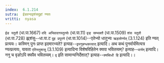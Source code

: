```yaml
---
index:  6.1.214
sutra:  ईडवन्दवृशंसदुहां ण्यतः
vritti:  nyasa
---
```


`ईड स्तुतौ` (धा.पा.1667) `वदि अभिवादनस्तुत्योः` (धा.पा.11) `वृङ् सम्भक्तौ` (धा.पा.1509) `शंस स्तुतौ` (धा.पा.728) झ्र्शंसु--धा.पा.ट `दुह प्रपूरणे` (धा.पा.1014)--एतेभ्यो धातुभ्यः `ऋहलोर्ण्यत्` (3.1.124) इति ण्यत् प्रत्ययः। कस्मिन् पुनः प्राप्त इदमारभ्यते? इत्याह--`द्व्यनुबन्धकत्वात्` इत्यादि। अथ कथं पुनर्वार्यमित्यत्र ण्यत्प्रत्ययः, यावता `एतिस्तुशासु` (3.1.109) इत्यादिना विशेषविहितेन क्यपा भवितव्यम्? इत्याह--`वार्यम्` इत्यादि। ननु च वृङोऽपि क्यपैव भवितव्यम्। `वृ` इति सामान्यनिर्देशात्? इत्याह--`क्यब्विधौ हि` इत्यादि।।


